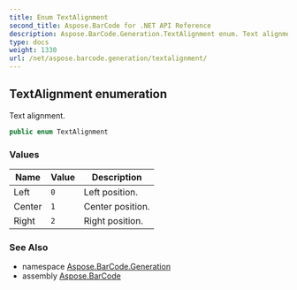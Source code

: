 ```yaml
---
title: Enum TextAlignment
second_title: Aspose.BarCode for .NET API Reference
description: Aspose.BarCode.Generation.TextAlignment enum. Text alignment
type: docs
weight: 1330
url: /net/aspose.barcode.generation/textalignment/
---
```

## TextAlignment enumeration

Text alignment.

```csharp
public enum TextAlignment
```

### Values

| Name | Value | Description |
| --- | --- | --- |
| Left | `0` | Left position. |
| Center | `1` | Center position. |
| Right | `2` | Right position. |

### See Also

* namespace [Aspose.BarCode.Generation](../../aspose.barcode.generation/)
* assembly [Aspose.BarCode](../../)


